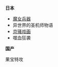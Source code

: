 
**日本**

- [魔女兵器](https://zh.moegirl.org.cn/%E9%AD%94%E5%A5%B3%E5%85%B5%E5%99%A8)
- 异世界的圣机师物语
- [京骚戏画](https://zh.moegirl.org.cn/%E4%BA%AC%E9%AA%9A%E6%88%8F%E7%94%BB)
- 噬血狂袭

**国产**

果宝特攻

